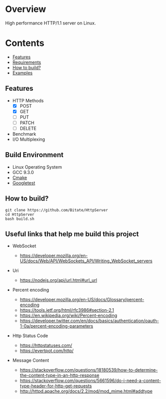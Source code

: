 # Overview

High performance HTTP/1.1 server on Linux.

# Contents
  * [Features](#features)
  * [Requirements](#requirements)
  * [How to build?](#how-to-build)
  * [Examples](#examples)

## Features
* HTTP Methods
  - [x] POST
  - [x] GET
  - [ ] PUT
  - [ ] PATCH
  - [ ] DELETE

* Benchmark
* I/O Multiplexing

## Build Environment
* Linux Operating System
* GCC 9.3.0
* [Cmake](https://cmake.org/)
* [Googletest](https://github.com/google/googletest)

## How to build? 
```shell
git clone https://github.com/Bitate/HttpServer
cd HttpServer
bash build.sh
```

## Useful links that help me build this project
* WebSocket
  * https://developer.mozilla.org/en-US/docs/Web/API/WebSockets_API/Writing_WebSocket_servers
* Uri
  * https://nodejs.org/api/url.html#url_url
* Percent encoding
  * https://developer.mozilla.org/en-US/docs/Glossary/percent-encoding
  * https://tools.ietf.org/html/rfc3986#section-2.1
  * https://en.wikipedia.org/wiki/Percent-encoding
  * https://developer.twitter.com/en/docs/basics/authentication/oauth-1-0a/percent-encoding-parameters

* Http Status Code
  * https://httpstatuses.com/
  * https://evertpot.com/http/
* Message Content
  * https://stackoverflow.com/questions/18180539/how-to-determine-the-content-type-in-an-http-response
  * https://stackoverflow.com/questions/5661596/do-i-need-a-content-type-header-for-http-get-requests
  * http://httpd.apache.org/docs/2.2/mod/mod_mime.html#addtype
